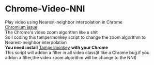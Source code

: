 # Chrome-Video-NNI
Play video using Nearest-neighbor interpolation in Chrome\
[Chromium issue](https://bugs.chromium.org/p/chromium/issues/detail?id=1310342)\
The Chrome's video zoom algorithm like a shit\
So I coding this tampermonkey script to change the zoom algorithm to Nearest-neighbor interpolation\
**You need install** [Tampermonkey](https://www.tampermonkey.net/) **with your Chrome**\
This script will addon a filter in all video class(it like a Chrome bug.if you addon a filter,the video zoom algorithm will be change to the NNI)
